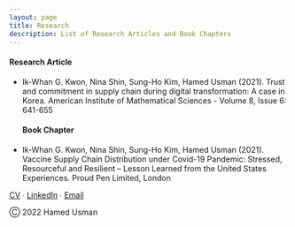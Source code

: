 ```yaml
---
layout: page
title: Research
description: List of Research Articles and Book Chapters
---
```

<h4>Research Article</h4>
<ul>
<li>Ik-Whan G. Kwon, Nina Shin, Sung-Ho Kim, Hamed Usman (2021). Trust and commitment in supply chain during digital transformation: A case in Korea. American Institute of Mathematical Sciences - Volume 8, Issue 6: 641-655</li>

<h4>Book Chapter</h4>
<li>Ik-Whan G. Kwon, Nina Shin, Sung-Ho Kim, Hamed Usman (2021). Vaccine Supply Chain Distribution under Covid-19 Pandemic: Stressed, Resourceful and Resilient – Lesson Learned from the United States Experiences. Proud Pen Limited, London</li>
</ul>

<!-- Note: this is how to write a comment in HTML. Everything in here won't show up on your webpage.-->

<!--
To increase the size of the title, use fewer # in front of the paper title.
To decrease the size of the title, use more #. 
To remove the italics, remove the * before and after the description
To remove the underline from the title, remove the <u> tags (<u> and </u>)
-->
  
<div class="footer">
  <a href="{{ BASE_PATH }}/assets/CV.pdf">CV</a> ∙ <a href="https://linkedin.com/in/hamedusman">LinkedIn</a> ∙ <a href="mailto:hamedusman@live.com">Email</a> <p>Ⓒ 2022 Hamed Usman<br></p>
</div>
